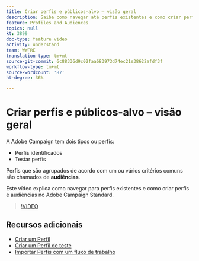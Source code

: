 ```yaml
---
title: Criar perfis e públicos-alvo – visão geral
description: Saiba como navegar até perfis existentes e como criar perfis e públicos-alvo no Adobe Campaign Standard.
feature: Profiles and Audiences
topics: null
kt: 3899
doc-type: feature video
activity: understand
team: WWFRE
translation-type: tm+mt
source-git-commit: 6c88336d9c02faa683973d74ec21e38622afdf3f
workflow-type: tm+mt
source-wordcount: '87'
ht-degree: 36%

---
```



# Criar perfis e públicos-alvo – visão geral

A Adobe Campaign tem dois tipos ou perfis:

* Perfis identificados
* Testar perfis

Perfis que são agrupados de acordo com um ou vários critérios comuns são chamados de **audiências**.

Este vídeo explica como navegar para perfis existentes e como criar perfis e audiências no Adobe Campaign Standard.

>[!VIDEO](https://video.tv.adobe.com/v/18463/?quality=12)

## Recursos adicionais

* [Criar um Perfil](/help/profiles-and-audiences/creating-a-profile.md)
* [Criar um Perfil de teste](/help/profiles-and-audiences/test-profiles.md)
* [Importar Perfis com um fluxo de trabalho](/help/managing-processes-and-data/importing-profiles.md)
